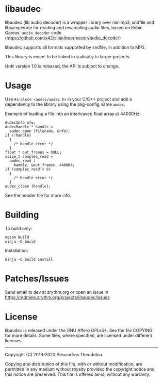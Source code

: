 libaudec
========

libaudec (lib audio decoder) is a wrapper library
over minimp3, sndfile and libsamplerate for reading
and resampling audio files, based on Robin Gareus'
`audio_decoder` code
(https://github.com/x42/silan/tree/master/audio_decoder)

libaudec supports all formats supported by sndfile,
in addition to MP3.

This library is meant to be linked in statically
to larger projects.

Until version 1.0 is released, the API is subject
to change.

# Usage

Use `#include <audec/audec.h>` in your C/C++
project and add a dependency to the library using
the pkg-config name `audec`.

Example of loading a file into an interleaved
float array at 44000Hz:

    AudecInfo nfo;
    AudecHandle * handle =
      audec_open (filename, &nfo);
    if (!handle)
      {
        /* handle error */
      }
    float * out_frames = NULL;
    ssize_t samples_read =
      audec_read (
        handle, &out_frames, 44000);
    if (samples_read < 0)
      {
        /* handle error */
      }
    audec_close (handle);

See the header file for more info.

# Building

To build only:

    meson build
    ninja -C build

Installation:

    ninja -C build install

# Patches/Issues
Send email to dev at zrythm.org or open an issue in
https://redmine.zrythm.org/projects/libaudec/issues

# License
libaudec is released under the GNU Affero GPLv3+.
See the file COPYING for more details. Some files,
where specified, are licensed under different
licenses.

----
Copyright (C) 2019-2020 Alexandros Theodotou

Copying and distribution of this file, with or without modification,
are permitted in any medium without royalty provided the copyright
notice and this notice are preserved.  This file is offered as-is,
without any warranty.
